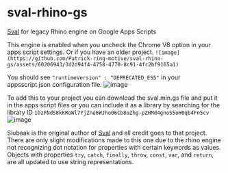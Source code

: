 # sval-rhino-gs
[Sval](https://github.com/Siubaak/sval) for legacy Rhino engine on Google Apps Scripts

This engine is enabled when you uncheck the Chrome V8 option in your apps script settings. Or if you have an older project.
`![image](https://github.com/Patrick-ring-motive/sval-rhino-gs/assets/60206943/3d2d94f4-4758-4770-8c91-4fc2bf9165a1)`


You should see `"runtimeVersion" : "DEPRECATED_ES5"` in your appsscript.json configuration file.
![image](https://github.com/Patrick-ring-motive/sval-rhino-gs/assets/60206943/c53bacf4-c97e-4418-b8bd-fa04a0787b53)

To add this to your project you can download the sval.min.gs file and put it in the apps script files or you can include it as a library by searching for the library ID
`1bzFNdS8kKRoWl7YjZne6WJho06Cb8oZhg-pZHMd4gnoS5oH0qb4Fn5cv`
![image](https://github.com/Patrick-ring-motive/sval-rhino-gs/assets/60206943/6a6399cd-bc78-4f60-bad2-9ae21432b5fa)

Siubaak is the original author of [Sval](https://github.com/Siubaak/sval) and all credit goes to that project. There are only slight modifications made to this one due to the rhino engine not recognizing dot notation for properties with certain keywords as values. Objects with properties `try`, `catch`, `finally`, `throw`, `const`, `var`, and `return`, are all updated to use string representations. 
